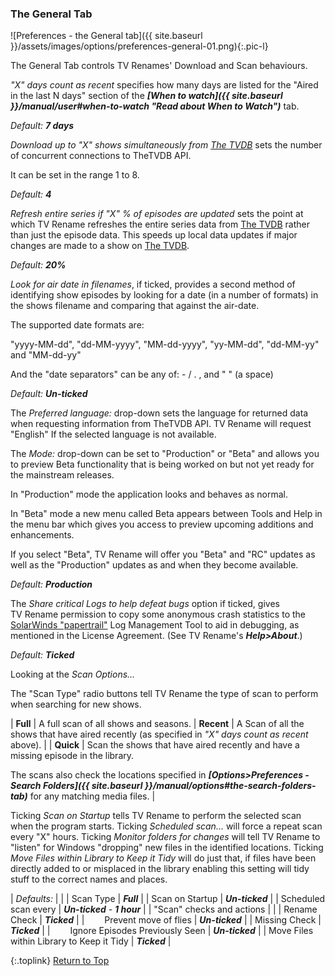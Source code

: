 <!-- START PREFERENCES {THE GENERAL TAB] ----- -->
### The General Tab

![Preferences - the General tab]({{ site.baseurl }}/assets/images/options/preferences-general-01.png){:.pic-l}

The General Tab controls TV&nbsp;Renames' Download and Scan behaviours.
 
_"X" days count as recent_ specifies how many days are listed for the "Aired in the last N days" section of the _**[When to watch]({{ site.baseurl }}/manual/user#when-to-watch "Read about When to Watch")**_ tab.

_Default: **7 days**_

_Download up to "X" shows simultaneously from [The&nbsp;TVDB](http://thetvdb.com "Visit TheTVDB.com")_ sets the number of concurrent connections to TheTVDB API.

It can be set in the range 1 to 8.

_Default: **4**_

_Refresh&nbsp;entire&nbsp;series&nbsp;if&nbsp;"X"&nbsp;%&nbsp;of&nbsp;episodes&nbsp;are&nbsp;updated_ sets the point at which TV&nbsp;Rename refreshes the entire series data from [The&nbsp;TVDB](http://thetvdb.com 'Visit thetvdb.com') rather than just the episode data. This speeds up local data updates if major changes are made to a show on [The&nbsp;TVDB](http://thetvdb.com 'Visit thetvdb.com').

_Default: **20%**_

_Look for air date in filenames_, if ticked, provides a second method of identifying show episodes by looking for a date (in a number of formats) in the shows filename and comparing that against the air-date.

The supported date formats are:

"yyyy-MM-dd", "dd-MM-yyyy", "MM-dd-yyyy", "yy-MM-dd", "dd-MM-yy" and "MM-dd-yy"

And the "date separators" can be any of: - / . , and " " (a space)

_Default: **Un-ticked**_

The _Preferred language:_ drop-down sets the language for returned data when requesting information from TheTVDB API. TV&nbsp;Rename will request "English" If the selected language is not available.

The _Mode:_ drop-down can be set to "Production" or "Beta" and allows you to preview Beta functionality that is being worked on but not yet ready for the mainstream releases.

In "Production" mode the application looks and behaves as normal.

In "Beta" mode a new menu called Beta appears between Tools and Help in the menu bar  which gives you access to preview upcoming additions and enhancements.

If you select "Beta", TV&nbsp;Rename will offer you "Beta" and "RC" updates as well as the "Production" updates as and when they become available. 

_Default: **Production**_

The _Share critical Logs to help defeat bugs_ option if ticked, gives TV&nbsp;Rename permission to copy some anonymous crash statistics to the [SolarWinds "papertrail"](https://papertrailapp.com/ 'Visit papertrailapp.com') Log Management Tool to aid in debugging, as mentioned in the License Agreement. (See TV&nbsp;Rename's _**Help>About**_.)

_Default: **Ticked**_

Looking at the _Scan Options..._

The "Scan Type" radio buttons tell TV&nbsp;Rename the type of scan to perform when searching for new shows.

| **Full** | A full scan of all shows and seasons.
| **Recent** | A Scan of all the shows that have aired recently (as specified in _"X" days count as recent_ above). |
| **Quick** | Scan the shows that have aired recently and have a missing episode in the library.

The scans also check the locations specified in _**[Options>Preferences - Search Folders]({{ site.baseurl }}/manual/options#the-search-folders-tab)**_ for any matching media files. |

 Ticking _Scan on Startup_ tells TV&nbsp;Rename to perform the selected scan when the program starts. Ticking _Scheduled scan..._ will force a repeat scan every "X" hours. Ticking _Monitor folders for changes_ will tell  TV&nbsp;Rename to "listen" for Windows "dropping" new files in the identified locations. Ticking _Move Files within Library to Keep it Tidy_ will do just that, if files have been directly added to or misplaced in the library enabling this setting will tidy stuff to the correct names and places.

| _Defaults:_ | |
| Scan Type | _**Full**_ |
| Scan on Startup | _**Un-ticked**_ |
| Scheduled scan every | _**Un-ticked**_ - _**1 hour**_ |
| "Scan" checks and actions | |
| Rename Check | _**Ticked**_ |
| &emsp;&emsp;Prevent move of flies | _**Un-ticked**_ | 
| Missing Check | _**Ticked**_ |
| &emsp;&emsp;Ignore Episodes Previously Seen | _**Un-ticked**_ |
| Move Files within Library to Keep it Tidy | _**Ticked**_ |

{:.toplink}
[Return to Top]()
<!-- END PREFERENCES {THE GENERAL TAB] ------- -->
